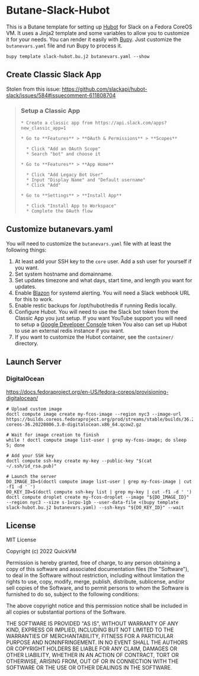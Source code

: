 # Butane-Slack-Hubot

This is a Butane template for setting up [Hubot](https://hubot.github.com/) for Slack on a Fedora CoreOS VM. It uses a Jinja2 template and some variables to allow you to customize it for your needs. You can render it easily with [Bupy](https://github.com/quickvm/bupy). Just customize the `butanevars.yaml` file and run Bupy to process it.

```
bupy template slack-hubot.bu.j2 butanevars.yaml --show
```

## Create Classic Slack App
Stolen from this issue: https://github.com/slackapi/hubot-slack/issues/584#issuecomment-611808704

> ### Setup a Classic App
>
>     * Create a classic app from https://api.slack.com/apps?new_classic_app=1
>
>     * Go to **Features** > **OAuth & Permissions** > **Scopes**
>
>       * Click "Add an OAuth Scope"
>       * Search "bot" and choose it
>
>     * Go to **Features** > **App Home**
>
>       * Click "Add Legacy Bot User"
>       * Input "Display Name" and "Default username"
>       * Click "Add"
>
>     * Go to **Settings** > **Install App**
>
>       * Click "Install App to Workspace"
>       * Complete the OAuth flow

## Customize butanevars.yaml

You will need to customize the `butanevars.yaml` file with at least the following things:

1. At least add your SSH key to the `core` user. Add a ssh user for yourself if you want.
1. Set system hostname and domainname.
1. Set updates timezone and what days, start time, and length you want for updates.
1. Enable [Blazon](https://github.com/quickvm/blazon) for systemd alerting. You will need a Slack webhook URL for this to work.
1. Enable restic backups for /opt/hubot/redis if running Redis locally.
1. Configure Hubot. You will need to use the Slack bot token from the Classic App you just setup. If you want YouTube support you will need to setup a [Google Developer Console](https://www.npmjs.com/package/hubot-youtube) token You also can set up Hubot to use an external redis instance if you want.
1. If you want to customize the Hubot container, see the `container/` directory.

## Launch Server

### DigitalOcean
https://docs.fedoraproject.org/en-US/fedora-coreos/provisioning-digitalocean/

```
# Upload custom image
doctl compute image create my-fcos-image --region nyc3 --image-url https://builds.coreos.fedoraproject.org/prod/streams/stable/builds/36.20220806.3.0/x86_64/fedora-coreos-36.20220806.3.0-digitalocean.x86_64.qcow2.gz

# Wait for image creation to finish
while ! doctl compute image list-user | grep my-fcos-image; do sleep 5; done

# Add your SSH key
doctl compute ssh-key create my-key --public-key "$(cat ~/.ssh/id_rsa.pub)"

# Launch the server
DO_IMAGE_ID=$(doctl compute image list-user | grep my-fcos-image | cut -f1 -d ' ')
DO_KEY_ID=$(doctl compute ssh-key list | grep my-key | cut -f1 -d ' ')
doctl compute droplet create my-fcos-droplet --image "${DO_IMAGE_ID}" --region nyc3 --size s-1vcpu-1gb --user-data-file <(bupy template slack-hubot.bu.j2 butanevars.yaml) --ssh-keys "${DO_KEY_ID}" --wait
```

## License

MIT License

Copyright (c) 2022 QuickVM

Permission is hereby granted, free of charge, to any person obtaining a copy
of this software and associated documentation files (the "Software"), to deal
in the Software without restriction, including without limitation the rights
to use, copy, modify, merge, publish, distribute, sublicense, and/or sell
copies of the Software, and to permit persons to whom the Software is
furnished to do so, subject to the following conditions:

The above copyright notice and this permission notice shall be included in all
copies or substantial portions of the Software.

THE SOFTWARE IS PROVIDED "AS IS", WITHOUT WARRANTY OF ANY KIND, EXPRESS OR
IMPLIED, INCLUDING BUT NOT LIMITED TO THE WARRANTIES OF MERCHANTABILITY,
FITNESS FOR A PARTICULAR PURPOSE AND NONINFRINGEMENT. IN NO EVENT SHALL THE
AUTHORS OR COPYRIGHT HOLDERS BE LIABLE FOR ANY CLAIM, DAMAGES OR OTHER
LIABILITY, WHETHER IN AN ACTION OF CONTRACT, TORT OR OTHERWISE, ARISING FROM,
OUT OF OR IN CONNECTION WITH THE SOFTWARE OR THE USE OR OTHER DEALINGS IN THE
SOFTWARE.

